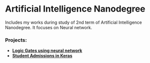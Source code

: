 # Artificial Intelligence Nanodegree
Includes my works during study of 2nd term of Artificial Intelligence Nanodegree. It focuses on Neural network.

### Projects:

- **[Logic Gates using neural network]()**
- **[Student Admissions in Keras]()**